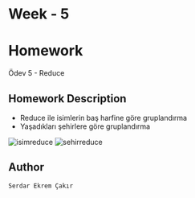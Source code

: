 # Week - 5

# Homework 
Ödev 5 - Reduce


## Homework Description

- Reduce ile isimlerin baş harfine göre gruplandırma
- Yaşadıkları şehirlere göre gruplandırma 


![isimreduce](https://user-images.githubusercontent.com/75527964/169629275-adada23c-be70-41e7-b6ec-ffb4895a6745.png)
![sehirreduce](https://user-images.githubusercontent.com/75527964/169629277-5717b960-a0f6-46ad-8fb2-95bdbda5b680.png)

## Author

```Serdar Ekrem Çakır```
